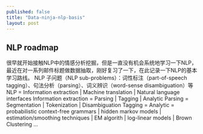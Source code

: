 ```yaml
---
published: false
title: "Data-ninja-nlp-basis"
layout: post
---
```


## NLP roadmap

很早就开始接触NLP中的情感分析挖掘，但是一直没有机会系统地学习一下NLP，最近在对一系列邮件标题做数据抽取，刚好复习了一下，在此记录一下NLP的基本学习路线。
NLP 子问题（NLP sub-problems）：词性标注（part-of-speech tagging）、句法分析（parsing）、词义辨识（word-sense disambiguation）等
NLP = Information extraction | Machine translation | Natural language interfaces
Information extraction = Parsing | Tagging | Analytic
Parsing = Segmentation | Tokenization | Disambiguation
Tagging = 
Analytic = probabilistic context-free grammars | hidden markov models | estimation/smoothing techniques | EM algorith | log-linear models | Brown Clustering ...
